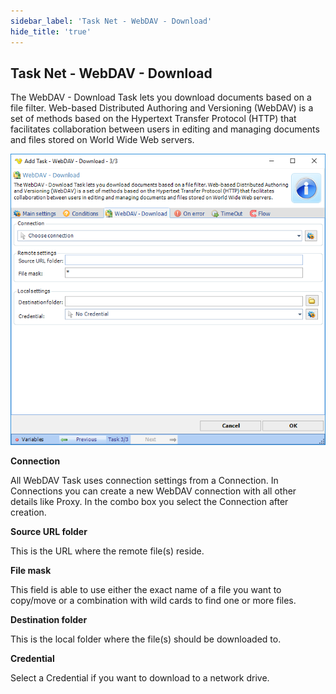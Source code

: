 ```yaml
---
sidebar_label: 'Task Net - WebDAV - Download'
hide_title: 'true'
---
```


## Task Net - WebDAV - Download

The WebDAV - Download Task lets you download documents based on a file filter. Web-based Distributed Authoring and Versioning (WebDAV) is a set of methods based on the Hypertext Transfer Protocol (HTTP) that facilitates collaboration between users in editing and managing documents and files stored on World Wide Web servers.

![](../../../../../static/img/tasknetwebdavdownload.png)

**Connection**

All WebDAV Task uses connection settings from a Connection. In Connections you can create a new WebDAV connection with all other details like Proxy. In the combo box you select the Connection after creation.
 
**Source URL folder**

This is the URL where the remote file(s) reside.
 
**File mask**

This field is able to use either the exact name of a file you want to copy/move or a combination with wild cards to find one or more files.
 
**Destination folder**

This is the local folder where the file(s) should be downloaded to.
 
**Credential**

Select a Credential if you want to download to a network drive.